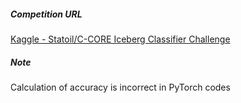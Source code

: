 ##### Competition URL
[Kaggle - Statoil/C-CORE Iceberg Classifier Challenge](https://www.kaggle.com/c/statoil-iceberg-classifier-challenge)

##### Note
Calculation of accuracy is incorrect in PyTorch codes
